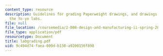 ```yaml
---
content_type: resource
description: Guidelines for grading Paperweight drawings, and drawings produced in
  the Yo-yo labs.
file: null
file_location: /coursemedia/2-008-design-and-manufacturing-ii-spring-2004/9c494d74faea009db138a9200156f898_labgrading.pdf
file_type: application/pdf
resourcetype: Document
title: labgrading.pdf
uid: 9c494d74-faea-009d-b138-a9200156f898
---
```

